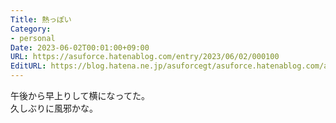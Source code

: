 ```yaml
---
Title: 熱っぽい
Category:
- personal
Date: 2023-06-02T00:01:00+09:00
URL: https://asuforce.hatenablog.com/entry/2023/06/02/000100
EditURL: https://blog.hatena.ne.jp/asuforcegt/asuforce.hatenablog.com/atom/entry/820878482938079149
---
```


午後から早上りして横になってた。  
久しぶりに風邪かな。
